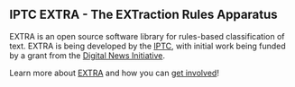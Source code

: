 ## IPTC EXTRA - The EXTraction Rules Apparatus

EXTRA is an open source software library for rules-based classification of text. EXTRA is being developed by the [IPTC](https://iptc.org), with initial work being funded by a grant from the [Digital News Initiative](dni.html).

Learn more about [EXTRA](overview.html) and how you can [get involved](roadmap.html)!
